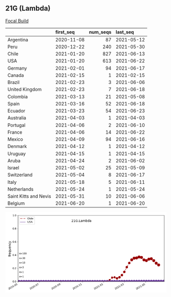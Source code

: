

## 21G (Lambda)
[Focal Build](https://nextstrain.org/groups/neherlab/ncov/21G.Lambda)

|                       | first_seq   |   num_seqs | last_seq   |
|:----------------------|:------------|-----------:|:-----------|
| Argentina             | 2020-11-08  |         87 | 2021-05-12 |
| Peru                  | 2020-12-22  |        240 | 2021-05-30 |
| Chile                 | 2021-01-20  |        827 | 2021-06-13 |
| USA                   | 2021-01-20  |        613 | 2021-06-22 |
| Germany               | 2021-02-01  |         94 | 2021-06-17 |
| Canada                | 2021-02-15  |          1 | 2021-02-15 |
| Brazil                | 2021-02-23  |          3 | 2021-06-06 |
| United Kingdom        | 2021-02-23  |          7 | 2021-06-18 |
| Colombia              | 2021-03-13  |         21 | 2021-05-08 |
| Spain                 | 2021-03-16  |         52 | 2021-06-18 |
| Ecuador               | 2021-03-23  |         54 | 2021-06-23 |
| Australia             | 2021-04-03  |          1 | 2021-04-03 |
| Portugal              | 2021-04-06  |          2 | 2021-06-10 |
| France                | 2021-04-06  |         14 | 2021-06-22 |
| Mexico                | 2021-04-09  |         94 | 2021-06-16 |
| Denmark               | 2021-04-12  |          1 | 2021-04-12 |
| Uruguay               | 2021-04-15  |          1 | 2021-04-15 |
| Aruba                 | 2021-04-24  |          2 | 2021-06-02 |
| Israel                | 2021-05-02  |         25 | 2021-05-09 |
| Switzerland           | 2021-05-04  |          8 | 2021-06-17 |
| Italy                 | 2021-05-18  |          5 | 2021-06-11 |
| Netherlands           | 2021-05-24  |          1 | 2021-05-24 |
| Saint Kitts and Nevis | 2021-05-31  |         10 | 2021-06-06 |
| Belgium               | 2021-06-20  |          1 | 2021-06-20 |

![Overall trends 21G.Lambda](/overall_trends_figures/overall_trends_21G.Lambda.png)